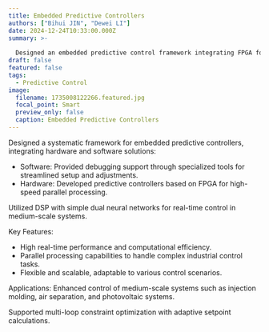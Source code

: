 ```yaml
---
title: Embedded Predictive Controllers
authors: ["Bihui JIN", "Dewei LI"]
date: 2024-12-24T10:33:00.000Z
summary: >-
  
  Designed an embedded predictive control framework integrating FPGA for high-speed processing and DSP with dual neural networks for real-time control in medium-scale systems. Achieved high computational efficiency, parallel processing, and adaptability for injection molding, air separation, and photovoltaic systems, with multi-loop optimization and adaptive setpoint calculations.
draft: false
featured: false
tags:
  - Predictive Control
image:
  filename: 1735008122266.featured.jpg
  focal_point: Smart
  preview_only: false
  caption: Embedded Predictive Controllers
---
```

Designed a systematic framework for embedded predictive controllers, integrating hardware and software solutions:

* Software: Provided debugging support through specialized tools for streamlined setup and adjustments.
* Hardware: Developed predictive controllers based on FPGA for high-speed parallel processing.

Utilized DSP with simple dual neural networks for real-time control in medium-scale systems.

Key Features: 

* High real-time performance and computational efficiency.
* Parallel processing capabilities to handle complex industrial control tasks.
* Flexible and scalable, adaptable to various control scenarios.

Applications: Enhanced control of medium-scale systems such as injection molding, air separation, and photovoltaic systems.

Supported multi-loop constraint optimization with adaptive setpoint calculations.
